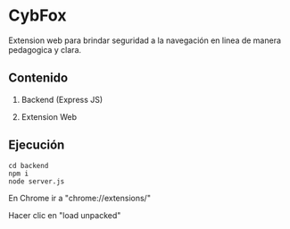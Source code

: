 # CybFox

Extension web para brindar seguridad a la navegación en linea de manera pedagogica y clara.

## Contenido

1. Backend (Express JS)

2. Extension Web

## Ejecución

```
cd backend
npm i
node server.js
```

En Chrome ir a "chrome://extensions/"

Hacer clic en "load unpacked"
